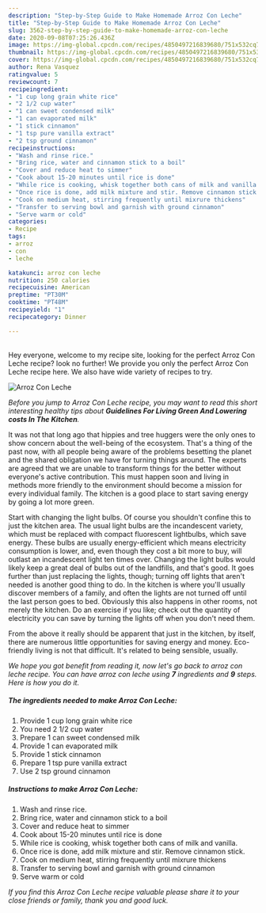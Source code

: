 ```yaml
---
description: "Step-by-Step Guide to Make Homemade Arroz Con Leche"
title: "Step-by-Step Guide to Make Homemade Arroz Con Leche"
slug: 3562-step-by-step-guide-to-make-homemade-arroz-con-leche
date: 2020-09-08T07:25:26.436Z
image: https://img-global.cpcdn.com/recipes/4850497216839680/751x532cq70/arroz-con-leche-recipe-main-photo.jpg
thumbnail: https://img-global.cpcdn.com/recipes/4850497216839680/751x532cq70/arroz-con-leche-recipe-main-photo.jpg
cover: https://img-global.cpcdn.com/recipes/4850497216839680/751x532cq70/arroz-con-leche-recipe-main-photo.jpg
author: Rena Vasquez
ratingvalue: 5
reviewcount: 7
recipeingredient:
- "1 cup long grain white rice"
- "2 1/2 cup water"
- "1 can sweet condensed milk"
- "1 can evaporated milk"
- "1 stick cinnamon"
- "1 tsp pure vanilla extract"
- "2 tsp ground cinnamon"
recipeinstructions:
- "Wash and rinse rice."
- "Bring rice, water and cinnamon stick to a boil"
- "Cover and reduce heat to simmer"
- "Cook about 15-20 minutes until rice is done"
- "While rice is cooking, whisk together both cans of milk and vanilla."
- "Once rice is done, add milk mixture and stir. Remove cinnamon stick."
- "Cook on medium heat, stirring frequently until mixrure thickens"
- "Transfer to serving bowl and garnish with ground cinnamon"
- "Serve warm or cold"
categories:
- Recipe
tags:
- arroz
- con
- leche

katakunci: arroz con leche 
nutrition: 250 calories
recipecuisine: American
preptime: "PT30M"
cooktime: "PT48M"
recipeyield: "1"
recipecategory: Dinner

---
```

<br>
Hey everyone, welcome to my recipe site, looking for the perfect Arroz Con Leche recipe? look no further! We provide you only the perfect Arroz Con Leche recipe here. We also have wide variety of recipes to try.
<br>


![Arroz Con Leche](https://img-global.cpcdn.com/recipes/4850497216839680/751x532cq70/arroz-con-leche-recipe-main-photo.jpg)

<i>Before you jump to Arroz Con Leche recipe, you may want to read this short interesting healthy tips about 
<strong>Guidelines For Living Green And Lowering costs In The Kitchen</strong>.</i>
</br>

It was not that long ago that hippies and tree huggers were the only ones to show concern about the well-being of the ecosystem. That's a thing of the past now, with all people being aware of the problems besetting the planet and the shared obligation we have for turning things around. The experts are agreed that we are unable to transform things for the better without everyone's active contribution. This must happen soon and living in methods more friendly to the environment should become a mission for every individual family. The kitchen is a good place to start saving energy by going a lot more green.

Start with changing the light bulbs. Of course you shouldn't confine this to just the kitchen area. The usual light bulbs are the incandescent variety, which must be replaced with compact fluorescent lightbulbs, which save energy. These bulbs are usually energy-efficient which means electricity consumption is lower, and, even though they cost a bit more to buy, will outlast an incandescent light ten times over. Changing the light bulbs would likely keep a great deal of bulbs out of the landfills, and that's good. It goes further than just replacing the lights, though; turning off lights that aren't needed is another good thing to do. In the kitchen is where you'll usually discover members of a family, and often the lights are not turned off until the last person goes to bed. Obviously this also happens in other rooms, not merely the kitchen. Do an exercise if you like; check out the quantity of electricity you can save by turning the lights off when you don't need them.

From the above it really should be apparent that just in the kitchen, by itself, there are numerous little opportunities for saving energy and money. Eco-friendly living is not that difficult. It's related to being sensible, usually.


<i>We hope you got benefit from reading it, now let's go back to arroz con leche recipe. You can have arroz con leche using <strong>7</strong> ingredients and <strong>9</strong> steps. Here is how you do it.
</i>

##### The ingredients needed to make Arroz Con Leche:

1. Provide 1 cup long grain white rice
1. You need 2 1/2 cup water
1. Prepare 1 can sweet condensed milk
1. Provide 1 can evaporated milk
1. Provide 1 stick cinnamon
1. Prepare 1 tsp pure vanilla extract
1. Use 2 tsp ground cinnamon


##### Instructions to make Arroz Con Leche:

1. Wash and rinse rice.
1. Bring rice, water and cinnamon stick to a boil
1. Cover and reduce heat to simmer
1. Cook about 15-20 minutes until rice is done
1. While rice is cooking, whisk together both cans of milk and vanilla.
1. Once rice is done, add milk mixture and stir. Remove cinnamon stick.
1. Cook on medium heat, stirring frequently until mixrure thickens
1. Transfer to serving bowl and garnish with ground cinnamon
1. Serve warm or cold


<i>If you find this Arroz Con Leche recipe valuable please share it to your close friends or family, thank you and good luck.</i>
